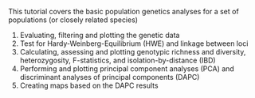 This tutorial covers the basic population genetics analyses for a set of populations (or closely related species)
1) Evaluating, filtering and plotting the genetic data
2) Test for Hardy-Weinberg-Equilibrium (HWE) and linkage between loci
3) Calculating, assessing and plotting genotypic richness and diversity, heterozygosity, F-statistics, and isolation-by-distance (IBD)
4) Performing and plotting principal component analyses (PCA) and discriminant analyses of principal components (DAPC)
5) Creating maps based on the DAPC results
